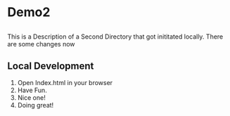 # Demo2

## 
This is a Description of a Second  Directory that got inititated locally.
There are some changes now

## Local Development
1. Open Index.html in your browser
2. Have Fun.
3. Nice one!
3. Doing great!
